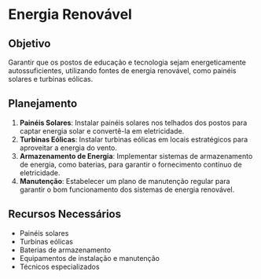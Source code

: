 
# Energia Renovável

## Objetivo
Garantir que os postos de educação e tecnologia sejam energeticamente autossuficientes, utilizando fontes de energia renovável, como painéis solares e turbinas eólicas.

## Planejamento
1. **Painéis Solares**: Instalar painéis solares nos telhados dos postos para captar energia solar e convertê-la em eletricidade.
2. **Turbinas Eólicas**: Instalar turbinas eólicas em locais estratégicos para aproveitar a energia do vento.
3. **Armazenamento de Energia**: Implementar sistemas de armazenamento de energia, como baterias, para garantir o fornecimento contínuo de eletricidade.
4. **Manutenção**: Estabelecer um plano de manutenção regular para garantir o bom funcionamento dos sistemas de energia renovável.

## Recursos Necessários
- Painéis solares
- Turbinas eólicas
- Baterias de armazenamento
- Equipamentos de instalação e manutenção
- Técnicos especializados
